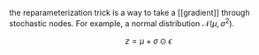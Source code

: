 the reparameterization trick is a way to take a [[gradient]] through stochastic nodes. For example, a normal distribution $\mathcal{N}(\mu, \sigma^2)$.

$$
z = \mu + \sigma \odot \epsilon
$$